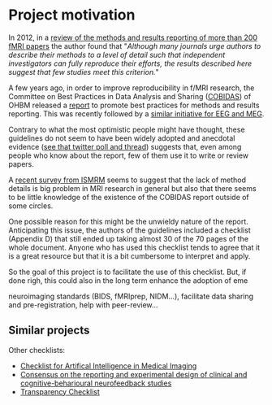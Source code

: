 # Project motivation

In 2012, in a
[review of the methods and results reporting of more than 200 fMRI papers](https://www.ncbi.nlm.nih.gov/pubmed/22796459)
the author found that "_Although many journals urge authors to describe their
methods to a level of detail such that independent investigators can fully
reproduce their efforts, the results described here suggest that few studies
meet this criterion._"

A few years ago, in order to improve reproducibility in f/MRI research, the
Committee on Best Practices in Data Analysis and Sharing
([COBIDAS](https://www.humanbrainmapping.org/i4a/pages/index.cfm?pageid=3728))
of OHBM released a [report](https://www.biorxiv.org/content/10.1101/054262v2) to
promote best practices for methods and results reporting. This was recently
followed by a [similar initiative for EEG and MEG](https://osf.io/a8dhx/).

Contrary to what the most optimistic people might have thought, these guidelines
do not seem to have been widely adopted and anecdotal evidence
([see that twitter poll and thread](https://treeverse.app/view/Xf3jfvIZ))
suggests that, even among people who know about the report, few of them use it
to write or review papers.

A [recent survey from ISMRM](https://ismrm.github.io/rrsg/QuestionnaireSummary/)
seems to suggest that the lack of method details is big problem in MRI research
in general but also that there seems to be little knowledge of the existence of
the COBIDAS report outside of some circles.

One possible reason for this might be the unwieldy nature of the report.
Anticipating this issue, the authors of the guidelines included a checklist
(Appendix D) that still ended up taking almost 30 of the 70 pages of the whole
document. Anyone who has used this checklist tends to agree that it is a great
resource but that it is a bit cumbersome to interpret and apply.

So the goal of this project is to facilitate the use of this checklist. But, if
done righ, this could also in the long term enhance the adoption of eme

neuroimaging standards (BIDS, fMRIprep, NIDM...), facilitate data sharing and
pre-registration, help with peer-review...

## Similar projects

Other checklists:

-   [Checklist for Artifical Intelligence in Medical Imaging](https://claim.shinyapps.io/CLAIM/)
-   [Consensus on the reporting and experimental design of clinical and cognitive-beharioural neurofeedback studies](https://crednf.shinyapps.io/CREDnf/)
-   [Transparency Checklist](http://www.shinyapps.org/apps/TransparencyChecklist/)

